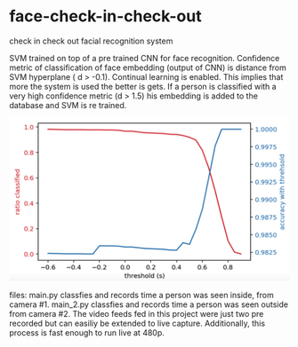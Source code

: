 # face-check-in-check-out
check in check out facial recognition system

SVM trained on top of a pre trained CNN for face recognition. Confidence metric of classification of face embedding (output of CNN) is distance from 
SVM hyperplane ( d > -0.1). Continual learning is enabled. This implies that more the system is used the better is gets. If a person 
is classified with a very high confidence metric (d > 1.5) his embedding is added to the database and SVM is re trained. 

![alt text](https://github.com/sid-sundrani/face-check-in-check-out/blob/master/models/Snip20180805_1.png)


files: 
main.py classfies and records time a person was seen inside, from camera #1. main_2.py classfies and records time a person was seen outside from camera #2. The video feeds fed in this project were just two pre recorded but can easiliy be extended to live capture. Additionally, this process is fast enough to run live at 480p. 


